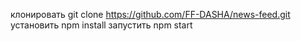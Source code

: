 клонировать git clone https://github.com/FF-DASHA/news-feed.git
установить npm install
запустить npm start